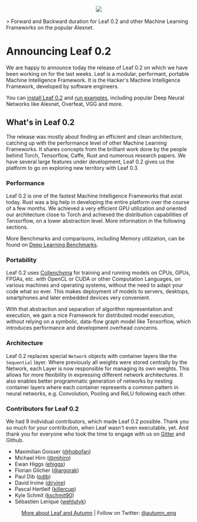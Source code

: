 <div align="center">
  <img src="http://autumnai.com/images/autumn_leaf_benchmarks_alexnet.png"><br><br>
</div>
> Forward and Backward duration for Leaf 0.2 and other Machine Learning Frameworks on the popular Alexnet.

# Announcing Leaf 0.2

We are happy to announce today the release of Leaf 0.2 on which we have been
working on for the last weeks. Leaf is a modular, performant, portable
Machine Intelligence Framework.
It is the Hacker's Machine Intelligence Framework, developed by software
engineers.

You can [install Leaf 0.2][install] and [run examples][examples], including
popular Deep Neural Networks like Alexnet, Overfeat, VGG and more.

## What's in Leaf 0.2

The release was mostly about finding an efficient and clean architecture,
catching up with the performance level of other Machine Learning Frameworks. It
shares concepts from the brilliant work done by the people behind Torch,
Tensorflow, Caffe, Rust and numerous research papers. We have several large
features under development, Leaf 0.2 gives us the platform to go on exploring
new territory with Leaf 0.3.

### Performance

Leaf 0.2 is one of the fastest Machine Intelligence Frameworks that exist
today. Rust was a big help in developing the entire platform over the course of
a few months. We achieved a very efficient GPU utilization and oriented our
architecture close to Torch and achieved the distribution capabilities of
Tensorflow, on a lower abstraction level. More information in the
following sections. 

More Benchmarks and comparisons, including Memory utilization, can be found on
[Deep Learning Benchmarks][deep-learning-benchmarks-website].

### Portability

Leaf 0.2 uses [Collenchyma][collenchyma] for training and running models on
CPUs, GPUs, FPGAs, etc. with OpenCL or CUDA or other Computation Languages, on
various machines and operating systems, without the need to adapt your code what
so ever. This makes deployment of models to servers, desktops, smartphones and
later embedded devices very convenient.

With that abstraction and separation of algorithm representation and execution,
we gain a nice Framework for distributed model execution, without relying
on a symbolic, data-flow graph model like Tensorflow, which introduces
performance and development overhead concerns.

### Architecture

Leaf 0.2 replaces special `Network` objects with container layers
like the `Sequential` layer. Where previously all weights were stored centrally
by the Network, each Layer is now responsible for managing its own weights.
This allows for more flexibility in expressing different network architectures.
It also enables better programmatic generation of networks by nesting container
layers where each container represents a common pattern in neural networks,
e.g. Convolution, Pooling and ReLU following each other.

### Contributors for Leaf 0.2

We had 9 individual contributors, which made Leaf 0.2 possible. Thank you so
much for your contribution, when Leaf wasn't even executable, yet. And thank you
for everyone who took the time to engage with us on [Gitter][gitter-leaf] and
Github.

* Maximilian Goisser ([@hobofan](https://twitter.com/hobofan))
* Michael Hirn ([@mjhirn](https://twitter.com/mjhirn))
* Ewan Higgs ([ehiggs](https://github.com/ehiggs))
* Florian Gilcher ([@argorak](https://twitter.com/Argorak))
* Paul Dib ([pdib](https://github.com/pdib))
* David Irvine ([dirvine](https://github.com/dirvine))
* Pascal Hertleif ([killercup](https://github.com/killercup))
* Kyle Schmit ([kschmit90](https://github.com/kschmit90))
* Sébastien Lerique ([wehlutyk](https://github.com/wehlutyk))

<div align="center">
  <p>
    <a href="http://autumnai.com">More about Leaf and Autumn</a> |
    Follow on Twitter: <a href="https://twitter.com/autumn_eng">@autumn_eng</a>
  </p>
</div>

[install]: https://github.com/autumnai/leaf#getting-started
[examples]: https://github.com/autumnai/leaf#examples
[collenchyma]: https://github.com/autumnai/collenchyma
[deep-learning-benchmarks-website]: http://autumnai.com/deep-learning-benchmarks
[gitter-leaf]: https://gitter.im/autumnai/leaf
